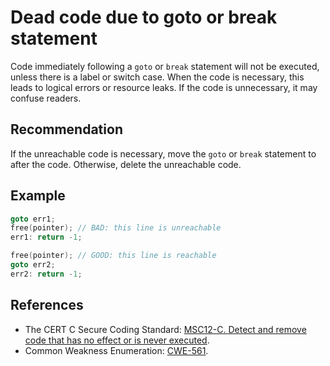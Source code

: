 # Dead code due to goto or break statement
Code immediately following a `goto` or `break` statement will not be executed, unless there is a label or switch case. When the code is necessary, this leads to logical errors or resource leaks. If the code is unnecessary, it may confuse readers.


## Recommendation
If the unreachable code is necessary, move the `goto` or `break` statement to after the code. Otherwise, delete the unreachable code.


## Example

```cpp
goto err1;
free(pointer); // BAD: this line is unreachable
err1: return -1;

free(pointer); // GOOD: this line is reachable
goto err2;
err2: return -1;

```

## References
* The CERT C Secure Coding Standard: [MSC12-C. Detect and remove code that has no effect or is never executed](https://wiki.sei.cmu.edu/confluence/display/c/MSC12-C.+Detect+and+remove+code+that+has+no+effect+or+is+never+executed).
* Common Weakness Enumeration: [CWE-561](https://cwe.mitre.org/data/definitions/561.html).
